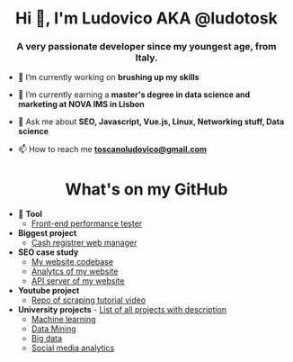 <h1 align="center">Hi 👋, I'm Ludovico AKA @ludotosk</h1>
<h3 align="center">A very passionate developer since my youngest age, from Italy.</h3>

- 🔭 I’m currently working on **brushing up my skills**
- 🌱 I’m currently earning a **master's degree in data science and marketing at NOVA IMS in Lisbon**
 
- 💬 Ask me about **SEO, Javascript, Vue.js, Linux, Networking stuff, Data science**

- 📫 How to reach me **toscanoludovico@gmail.com**

<h1 align="center">What's on my GitHub</h1>

* 🔨 **Tool**
    * [Front-end performance tester](https://github.com/ludotosk/front-end-benchmark)
* **Biggest project**
    * [Cash registrer web manager](https://github.com/ludotosk/gestore-cassa-custom)
* **SEO case study**
    * [My website codebase](https://github.com/ludotosk/corsi-universitari)
    * [Analytcs of my website](https://www.similarweb.com/website/corsiuniversitari.info/)
    * [API server of my website](https://github.com/ludotosk/json-corsi-fastify)
* **Youtube project**
    * [Repo of scraping tutorial video](https://github.com/ludotosk/tutorial-scraping)
* **University projects** - [List of all projects with description](https://github.com/ludotosk/university-projects)
    * [Machine learning](https://github.com/ludotosk/university-projects#machine-learning)
    * [Data Mining](https://github.com/ludotosk/university-projects#data-mining)
    * [Big data](https://github.com/ludotosk/university-projects#big-data)
    * [Social media analytics](https://github.com/ludotosk/university-projects#social-media-analytics)